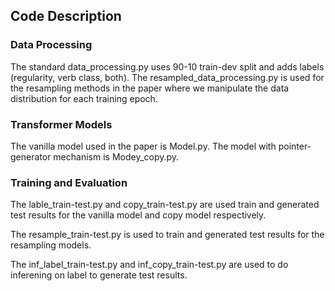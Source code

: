 ## Code Description

### Data Processing
The standard data_processing.py uses 90-10 train-dev split and adds labels (regularity, verb class, both). The resampled_data_processing.py is used for the resampling methods in the paper where we manipulate the data distribution for each training epoch.

### Transformer Models
The vanilla model used in the paper is Model.py. The model with pointer-generator mechanism is Modey_copy.py.

### Training and Evaluation
The lable_train-test.py and copy_train-test.py are used train and generated test results for the vanilla model and copy model respectively. 

The resample_train-test.py is used to train and generated test results for the resampling models.

The inf_label_train-test.py and inf_copy_train-test.py are used to do inferening on label to generate test results.


